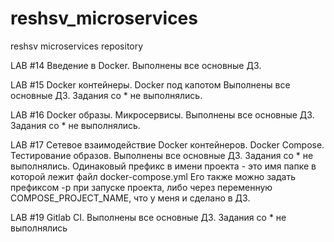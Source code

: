# reshsv_microservices
reshsv microservices repository

LAB #14 Введение в Docker.
Выполнены все основные ДЗ.

LAB #15 Docker контейнеры. Docker под капотом 
Выполнены все основные ДЗ. Задания со * не выполнялись.

LAB #16 Docker образы. Микросервисы.
Выполнены все основные ДЗ. Задания со * не выполнялись.

LAB #17  Сетевое взаимодействие Docker контейнеров. Docker Compose. Тестирование образов.
Выполнены все основные ДЗ. Задания со * не выполнялись.
Одинаковый префикс в имени проекта - это имя папке в которой лежит файл docker-compose.yml
Его также можно задать префиксом -p при запуске проекта, либо через переменную COMPOSE_PROJECT_NAME, что у меня и сделано в ДЗ.

LAB #19 Gitlab CI.
Выполнены все основные ДЗ. Задания со * не выполнялись
